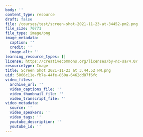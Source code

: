 ```yaml
---
body: ''
content_type: resource
draft: false
file: /courses/test/screen-shot-2021-11-23-at-34452-pm2.png
file_size: 70771
file_type: image/png
image_metadata:
  caption: ''
  credit: ''
  image-alt: ''
learning_resource_types: []
license: https://creativecommons.org/licenses/by-nc-sa/4.0/
resourcetype: Image
title: Screen Shot 2021-11-23 at 3.44.52 PM.png
uid: 5066c11e-fb7a-44fe-860a-6462dd87f6fc
video_files:
  archive_url: ''
  video_captions_file: ''
  video_thumbnail_file: ''
  video_transcript_file: ''
video_metadata:
  source: ''
  video_speakers: ''
  video_tags: ''
  youtube_description: ''
  youtube_id: ''
---
```

